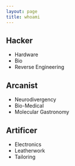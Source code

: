 ```yaml
---
layout: page
title: whoami
---
```


## Hacker
  - Hardware
  - Bio
  - Reverse Engineering
  
## Arcanist
  - Neurodivergency
  - Bio-Medical
  - Molecular Gastronomy
  
## Artificer
  - Electronics
  - Leatherwork
  - Tailoring
